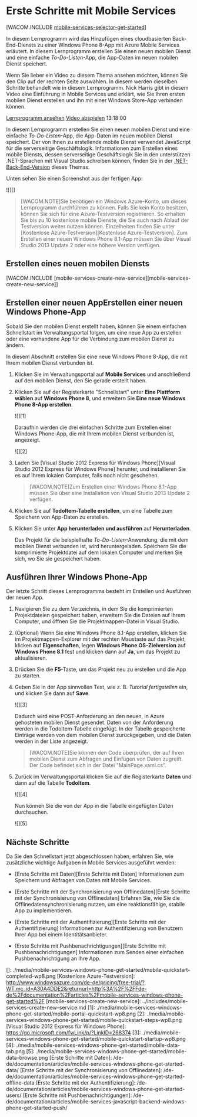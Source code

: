 <properties pageTitle="Get Started with Azure Mobile Services for Windows Phone apps" metaKeywords="" description="Follow this tutorial to get started using Azure Mobile Services for Windows Phone development. " metaCanonical="" services="" documentationCenter="Mobile" title="Get started with Mobile Services" authors="glenga" solutions="" manager="" editor="" />

<tags ms.service="mobile-services" ms.workload="mobile" ms.tgt_pltfrm="mobile-windows-phone" ms.devlang="dotnet" ms.topic="hero-article" ms.date="01/01/1900" ms.author="glenga"></tags>

# <a name="getting-started"> </a>Erste Schritte mit Mobile Services

[WACOM.INCLUDE [mobile-services-selector-get-started][mobile-services-selector-get-started]]

<div class="dev-onpage-video-clear clearfix">
<div class="dev-onpage-left-content">
<p>In diesem Lernprogramm wird das Hinzuf&uuml;gen eines cloudbasierten Back-End-Diensts zu einer Windows Phone 8-App mit Azure Mobile Services erl&auml;utert. In diesem Lernprogramm erstellen Sie einen neuen mobilen Dienst und eine einfache <em>To-Do-Listen</em>-App, die App-Daten im neuen mobilen Dienst speichert.</p>
<p>Wenn Sie lieber ein Video zu diesem Thema ansehen m&ouml;chten, k&ouml;nnen Sie den Clip auf der rechten Seite ausw&auml;hlen. In diesem werden dieselben Schritte behandelt wie in diesem Lernprogramm. Nick Harris gibt in diesem Video eine Einf&uuml;hrung in Mobile Services und erkl&auml;rt, wie Sie Ihren ersten mobilen Dienst erstellen und ihn mit einer Windows Store-App verbinden k&ouml;nnen.</p>
</div>

<div class="dev-onpage-video-wrapper"><a href="http://go.microsoft.com/fwlink/?LinkId=290816" target="_blank" class="label">Lernprogramm ansehen</a> <a style="background-image: url('/media/devcenter/mobile/videos/mobile-wp8-get-started-180x120.png') !important;" href="http://go.microsoft.com/fwlink/?LinkId=290816" target="_blank" class="dev-onpage-video"><span class="icon">Video abspielen</span></a> <span class="time">13:18:00</span></div>

</div>

In diesem Lernprogramm erstellen Sie einen neuen mobilen Dienst und eine einfache *To-Do-Listen*-App, die App-Daten im neuen mobilen Dienst speichert. Der von Ihnen zu erstellende mobile Dienst verwendet JavaScript für die serverseitige Geschäftslogik. Informationen zum Erstellen eines mobile Diensts, dessen serverseitige Geschäftslogik Sie in den unterstützen .NET-Sprachen mit Visual Studio schreiben können, finden Sie in der [.NET-Back-End-Version][.NET-Back-End-Version] dieses Themas.

Unten sehen Sie einen Screenshot aus der fertigen App:

![][]

> [WACOM.NOTE]Sie benötigen ein Windows Azure-Konto, um dieses Lernprogramm durchführen zu können. Falls Sie kein Konto besitzen, können Sie sich für eine Azure-Testversion registrieren. So erhalten Sie bis zu 10 kostenlose mobile Dienste, die Sie auch nach Ablauf der Testversion weiter nutzen können. Einzelheiten finden Sie unter [Kostenlose Azure-Testversion][Kostenlose Azure-Testversion]. Zum Erstellen einer neuen Windows Phone 8.1-App müssen Sie über Visual Studio 2013 Update 2 oder eine höhere Version verfügen.

## <a name="create-new-service"> </a>Erstellen eines neuen mobilen Diensts

[WACOM.INCLUDE [mobile-services-create-new-service][mobile-services-create-new-service]]

## 

## <span class="short-header">Erstellen einer neuen App</span>Erstellen einer neuen Windows Phone-App

</h2>
Sobald Sie den mobilen Dienst erstellt haben, können Sie einem einfachen Schnellstart im Verwaltungsportal folgen, um eine neue App zu erstellen oder eine vorhandene App für die Verbindung zum mobilen Dienst zu ändern.

In diesem Abschnitt erstellen Sie eine neue Windows Phone 8-App, die mit Ihrem mobilen Dienst verbunden ist.

1.  Klicken Sie im Verwaltungsportal auf **Mobile Services** und anschließend auf den mobilen Dienst, den Sie gerade erstellt haben.

2.  Klicken Sie auf der Registerkarte "Schnellstart" unter **Eine Plattform wählen** auf **Windows Phone 8**, und erweitern Sie **Eine neue Windows Phone 8-App erstellen**.

    ![][1]

    Daraufhin werden die drei einfachen Schritte zum Erstellen einer Windows Phone-App, die mit Ihrem mobilen Dienst verbunden ist, angezeigt.

    ![][2]

3.  Laden Sie [Visual Studio 2012 Express für Windows Phone][Visual Studio 2012 Express für Windows Phone] herunter, und installieren Sie es auf Ihrem lokalen Computer, falls noch nicht geschehen.

    > [WACOM.NOTE]Zum Erstellen einer Windows Phone 8.1-App müssen Sie über eine Installation von Visual Studio 2013 Update 2 verfügen.

4.  Klicken Sie auf **TodoItem-Tabelle erstellen**, um eine Tabelle zum Speichern von App-Daten zu erstellen.

5.  Klicken Sie unter **App herunterladen und ausführen** auf **Herunterladen**.

    Das Projekt für die beispielhafte *To-Do-Listen*-Anwendung, die mit dem mobilen Dienst verbunden ist, wird heruntergeladen. Speichern Sie die komprimierte Projektdatei auf dem lokalen Computer und merken Sie sich, wo Sie sie gespeichert haben.

## Ausführen Ihrer Windows Phone-App

Der letzte Schritt dieses Lernprogramms besteht im Erstellen und Ausführen der neuen App.

1.  Navigieren Sie zu dem Verzeichnis, in dem Sie die komprimierten Projektdateien gespeichert haben, erweitern Sie die Dateien auf Ihrem Computer, und öffnen Sie die Projektmappen-Datei in Visual Studio.

2.  (Optional) Wenn Sie eine Windows Phone 8.1-App erstellen, klicken Sie im Projektmappen-Explorer mit der rechten Maustaste auf das Projekt, klicken auf **Eigenschaften**, legen **Windows Phone OS-Zielversion** auf **Windows Phone 8.1** fest und klicken dann auf **Ja**, um das Projekt zu aktualisieren.

3.  Drücken Sie die **F5**-Taste, um das Projekt neu zu erstellen und die App zu starten.

4.  Geben Sie in der App sinnvollen Text, wie z. B. *Tutorial fertigstellen* ein, und klicken Sie dann auf **Save**.

    ![][3]

    Dadurch wird eine POST-Anforderung an den neuen, in Azure gehosteten mobilen Dienst gesendet. Daten von der Anforderung werden in die TodoItem-Tabelle eingefügt. In der Tabelle gespeicherte Einträge werden von dem mobilen Dienst zurückgegeben, und die Daten werden in der Liste angezeigt.

    > [WACOM.NOTE]Sie können den Code überprüfen, der auf Ihren mobilen Dienst zum Abfragen und Einfügen von Daten zugreift. Der Code befindet sich in der Datei "MainPage.xaml.cs".

5.  Zurück im Verwaltungsportal klicken Sie auf die Registerkarte **Daten** und dann auf die Tabelle **TodoItem**.

    ![][4]

    Nun können Sie die von der App in die Tabelle eingefügten Daten durchsuchen.

    ![][5]

## <a name="next-steps"> </a>Nächste Schritte

Da Sie den Schnellstart jetzt abgeschlossen haben, erfahren Sie, wie zusätzliche wichtige Aufgaben in Mobile Services ausgeführt werden:

-   [Erste Schritte mit Daten][Erste Schritte mit Daten]
    Informationen zum Speichern und Abfragen von Daten mit Mobile Services.

-   [Erste Schritte mit der Synchronisierung von Offlinedaten][Erste Schritte mit der Synchronisierung von Offlinedaten]
    Erfahren Sie, wie Sie die Offlinedatensynchronisierung nutzen, um eine reaktionsfähige, stabile App zu implementieren.

-   [Erste Schritte mit der Authentifizierung][Erste Schritte mit der Authentifizierung]
    Informationen zur Authentifizierung von Benutzern Ihrer App bei einem Identitätsanbieter.

-   [Erste Schritte mit Pushbenachrichtigungen][Erste Schritte mit Pushbenachrichtigungen]
    Informationen zum Senden einer einfachen Pushbenachrichtigung an Ihre App.

<!-- Anchors. --> <!-- Images. --> <!-- URLs. -->

  [mobile-services-selector-get-started]: ../includes/mobile-services-selector-get-started.md
  [Lernprogramm ansehen]: http://go.microsoft.com/fwlink/?LinkId=290816
  [.NET-Back-End-Version]: /de-de/documentation/articles/mobile-services-dotnet-backend-windows-phone-get-started
  []: ./media/mobile-services-windows-phone-get-started/mobile-quickstart-completed-wp8.png
  [Kostenlose Azure-Testversion]: http://www.windowsazure.com/de-de/pricing/free-trial/?WT.mc_id=A30A4DDE2&returnurl=http%3A%2F%2FFde-de%2Fdocumentation%2Farticles%2Fmobile-services-windows-phone-get-started%2F
  [mobile-services-create-new-service]: ../includes/mobile-services-create-new-service.md
  [1]: ./media/mobile-services-windows-phone-get-started/mobile-portal-quickstart-wp8.png
  [2]: ./media/mobile-services-windows-phone-get-started/mobile-quickstart-steps-wp8.png
  [Visual Studio 2012 Express für Windows Phone]: https://go.microsoft.com/fwLink/p/?LinkID=268374
  [3]: ./media/mobile-services-windows-phone-get-started/mobile-quickstart-startup-wp8.png
  [4]: ./media/mobile-services-windows-phone-get-started/mobile-data-tab.png
  [5]: ./media/mobile-services-windows-phone-get-started/mobile-data-browse.png
  [Erste Schritte mit Daten]: /de-de/documentation/articles/mobile-services-windows-phone-get-started-data/
  [Erste Schritte mit der Synchronisierung von Offlinedaten]: /de-de/documentation/articles/mobile-services-windows-phone-get-started-offline-data
  [Erste Schritte mit der Authentifizierung]: /de-de/documentation/articles/mobile-services-windows-phone-get-started-users/
  [Erste Schritte mit Pushbenachrichtigungen]: /de-de/documentation/articles/mobile-services-javascript-backend-windows-phone-get-started-push/
